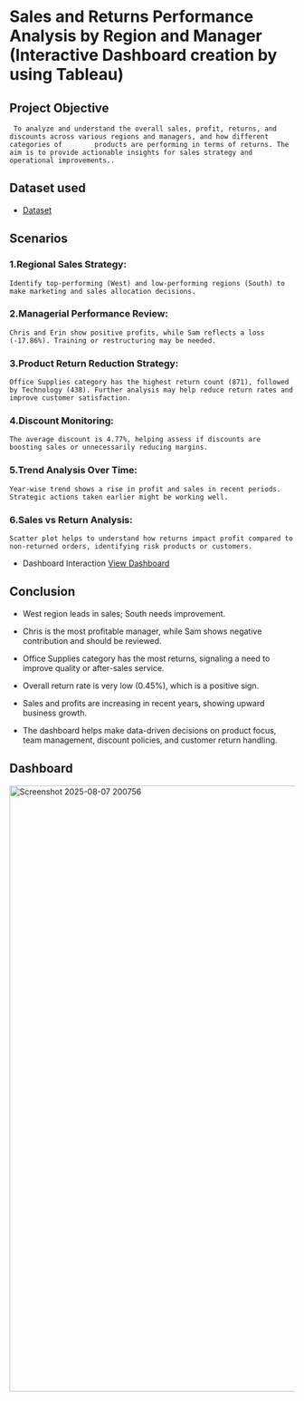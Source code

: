 #  Sales and Returns Performance Analysis by Region and Manager (Interactive Dashboard creation by using Tableau)
##  Project Objective
     To analyze and understand the overall sales, profit, returns, and discounts across various regions and managers, and how different categories of        products are performing in terms of returns. The aim is to provide actionable insights for sales strategy and operational improvements..
## Dataset used
- <a href="https://github.com/praveen-0912/Sales-Analysis-Dashboard/blob/main/Sales%20%20Dataset.xlsx"> Dataset</a>
## Scenarios
### 1.Regional Sales Strategy: 
    Identify top-performing (West) and low-performing regions (South) to make marketing and sales allocation decisions.
### 2.Managerial Performance Review:
    Chris and Erin show positive profits, while Sam reflects a loss (-17.86%). Training or restructuring may be needed.
### 3.Product Return Reduction Strategy:
    Office Supplies category has the highest return count (871), followed by Technology (438). Further analysis may help reduce return rates and improve customer satisfaction.
### 4.Discount Monitoring:
    The average discount is 4.77%, helping assess if discounts are boosting sales or unnecessarily reducing margins.
### 5.Trend Analysis Over Time:
    Year-wise trend shows a rise in profit and sales in recent periods. Strategic actions taken earlier might be working well.
### 6.Sales vs Return Analysis:
    Scatter plot helps to understand how returns impact profit compared to non-returned orders, identifying risk products or customers.
    
- Dashboard Interaction <a href="https://github.com/praveen-0912/Sales-Analysis-Dashboard/blob/main/Screenshot%202025-08-07%20200756.png">View Dashboard</a>

## Conclusion
  - West region leads in sales; South needs improvement.

  - Chris is the most profitable manager, while Sam shows negative contribution and should be reviewed.

  - Office Supplies category has the most returns, signaling a need to improve quality or after-sales service.

  - Overall return rate is very low (0.45%), which is a positive sign.

  - Sales and profits are increasing in recent years, showing upward business growth.

  - The dashboard helps make data-driven decisions on product focus, team management, discount policies, and customer return handling.
   
   ## Dashboard

   <img width="1918" height="1069" alt="Screenshot 2025-08-07 200756" src="https://github.com/user-attachments/assets/fc1742ae-517a-4a94-8efc-32c492d0bc52" />

   
   
